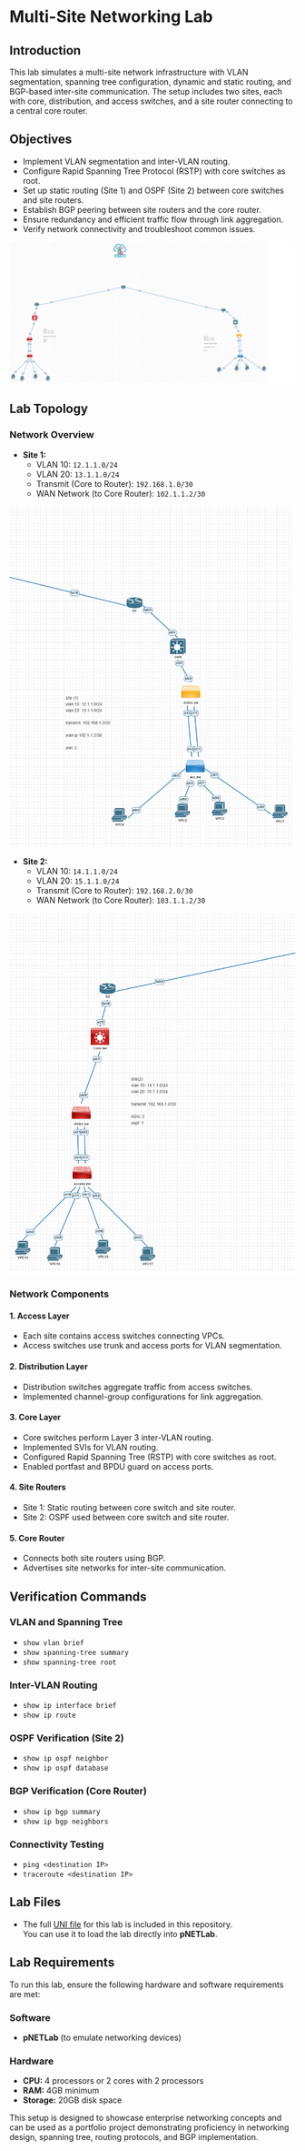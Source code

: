 # Multi-Site Networking Lab

## Introduction
This lab simulates a multi-site network infrastructure with VLAN segmentation, spanning tree configuration, dynamic and static routing, and BGP-based inter-site communication. The setup includes two sites, each with core, distribution, and access switches, and a site router connecting to a central core router.



## Objectives
- Implement VLAN segmentation and inter-VLAN routing.
- Configure Rapid Spanning Tree Protocol (RSTP) with core switches as root.
- Set up static routing (Site 1) and OSPF (Site 2) between core switches and site routers.
- Establish BGP peering between site routers and the core router.
- Ensure redundancy and efficient traffic flow through link aggregation.
- Verify network connectivity and troubleshoot common issues.

![Full Network Topology](images/3.png)

## Lab Topology
### Network Overview


- **Site 1:**
  - VLAN 10: `12.1.1.0/24`
  - VLAN 20: `13.1.1.0/24`
  - Transmit (Core to Router): `192.168.1.0/30`
  - WAN Network (to Core Router): `102.1.1.2/30`

![Site 1 Topology](images/1.png)

- **Site 2:**
  - VLAN 10: `14.1.1.0/24`
  - VLAN 20: `15.1.1.0/24`
  - Transmit (Core to Router): `192.168.2.0/30`
  - WAN Network (to Core Router): `103.1.1.2/30`

![Site 2 Topology](images/2.png)

### Network Components
#### 1. Access Layer
- Each site contains access switches connecting VPCs.
- Access switches use trunk and access ports for VLAN segmentation.

#### 2. Distribution Layer
- Distribution switches aggregate traffic from access switches.
- Implemented channel-group configurations for link aggregation.

#### 3. Core Layer
- Core switches perform Layer 3 inter-VLAN routing.
- Implemented SVIs for VLAN routing.
- Configured Rapid Spanning Tree (RSTP) with core switches as root.
- Enabled portfast and BPDU guard on access ports.

#### 4. Site Routers
- Site 1: Static routing between core switch and site router.
- Site 2: OSPF used between core switch and site router.

#### 5. Core Router
- Connects both site routers using BGP.
- Advertises site networks for inter-site communication.

## Verification Commands


### VLAN and Spanning Tree
- `show vlan brief`  
- `show spanning-tree summary`  
- `show spanning-tree root`  

### Inter-VLAN Routing
- `show ip interface brief`  
- `show ip route`  

### OSPF Verification (Site 2)
- `show ip ospf neighbor`  
- `show ip ospf database`  

### BGP Verification (Core Router)
- `show ip bgp summary`  
- `show ip bgp neighbors`  

### Connectivity Testing
- `ping <destination IP>`  
- `traceroute <destination IP>`  

## Lab Files
- The full [UNI file](./network-lab.unl) for this lab is included in this repository.  
  You can use it to load the lab directly into **pNETLab**.

## Lab Requirements
To run this lab, ensure the following hardware and software requirements are met:

### Software
- **pNETLab** (to emulate networking devices)

### Hardware
- **CPU:** 4 processors or 2 cores with 2 processors
- **RAM:** 4GB minimum
- **Storage:** 20GB disk space

This setup is designed to showcase enterprise networking concepts and can be used as a portfolio project demonstrating proficiency in networking design, spanning tree, routing protocols, and BGP implementation.

